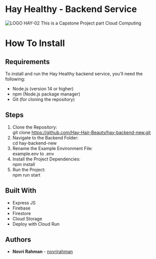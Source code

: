 # Hay Healthy - Backend Service
![LOGO HAY-02](https://github.com/Hay-Hair-Beauty/ML-Repo/assets/101098216/e8ac271b-59aa-4db2-a926-1b94d9800283)
This is a Capstone Project part Cloud Computing 

# How To Install

## Requirements
To install and run the Hay Healthy backend service, you'll need the following:

* Node.js (version 14 or higher)
* npm (Node.js package manager)
* Git (for cloning the repository)

## Steps
1. Clone the Repository: <br/>
   git clone https://github.com/Hay-Hair-Beauty/hay-backend-new.git
2. Navigate to the Backend Folder: <br/>
   cd hay-backend-new
3. Rename the Example Environment File: <br/>
   example.env to .env
4. Install the Project Dependencies: <br/>
   npm install
5. Run the Project: <br/>
   npm run start
## Built With
* Express JS
* Firebase
* Firestore
* Cloud Storage
* Deploy with Cloud Run

## Authors
* **Novri Rahman**  - [novrirahman](https://github.com/studyarrahman)

